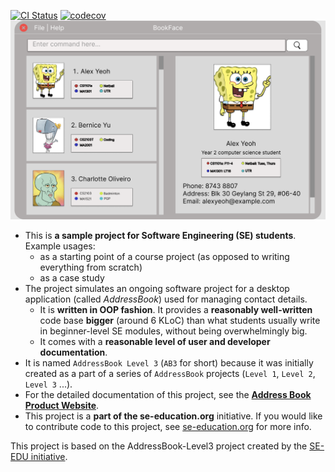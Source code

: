 [![CI Status](https://github.com/se-edu/addressbook-level3/workflows/Java%20CI/badge.svg)](https://github.com/se-edu/addressbook-level3/actions)
[![codecov](https://codecov.io/gh/nus-cs2103-AY2223S2/tp/branch/master/graph/badge.svg?token=SNV76O467D)](https://codecov.io/gh/nus-cs2103-AY2223S2/tp)
![Ui](docs/images/Ui.png)

* This is **a sample project for Software Engineering (SE) students**.<br>
  Example usages:
    * as a starting point of a course project (as opposed to writing everything from scratch)
    * as a case study
* The project simulates an ongoing software project for a desktop application (called _AddressBook_) used for managing
  contact details.
    * It is **written in OOP fashion**. It provides a **reasonably well-written** code base **bigger** (around 6 KLoC)
      than what students usually write in beginner-level SE modules, without being overwhelmingly big.
    * It comes with a **reasonable level of user and developer documentation**.
* It is named `AddressBook Level 3` (`AB3` for short) because it was initially created as a part of a series
  of `AddressBook` projects (`Level 1`, `Level 2`, `Level 3` ...).
* For the detailed documentation of this project, see
  the **[Address Book Product Website](https://se-education.org/addressbook-level3)**.
* This project is a **part of the se-education.org** initiative. If you would like to contribute code to this project,
  see [se-education.org](https://se-education.org#https://se-education.org/#contributing) for more info.

This project is based on the AddressBook-Level3 project created by the [SE-EDU initiative](https://se-education.org).
